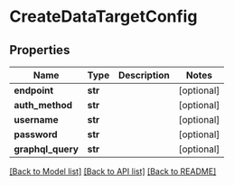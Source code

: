 # CreateDataTargetConfig

## Properties
Name | Type | Description | Notes
------------ | ------------- | ------------- | -------------
**endpoint** | **str** |  | [optional] 
**auth_method** | **str** |  | [optional] 
**username** | **str** |  | [optional] 
**password** | **str** |  | [optional] 
**graphql_query** | **str** |  | [optional] 

[[Back to Model list]](../README.md#documentation-for-models) [[Back to API list]](../README.md#documentation-for-api-endpoints) [[Back to README]](../README.md)

